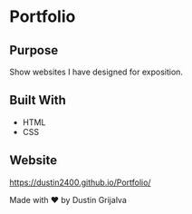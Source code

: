 # Portfolio

## Purpose
Show websites I have designed for exposition.

## Built With

* HTML
* CSS

## Website

https://dustin2400.github.io/Portfolio/

Made with ❤️ by Dustin Grijalva
